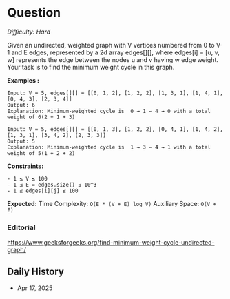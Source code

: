# Question 

_Difficulty: Hard_

Given an undirected, weighted graph with V vertices numbered from 0 to V-1 and E edges, represented by a 2d array edges[][], where edges[i] = [u, v, w] represents the edge between the nodes u and v having w edge weight.
Your task is to find the minimum weight cycle in this graph.

**Examples :**
```
Input: V = 5, edges[][] = [[0, 1, 2], [1, 2, 2], [1, 3, 1], [1, 4, 1], [0, 4, 3], [2, 3, 4]]
Output: 6
Explanation: Minimum-weighted cycle is  0 → 1 → 4 → 0 with a total weight of 6(2 + 1 + 3)

Input: V = 5, edges[][] = [[0, 1, 3], [1, 2, 2], [0, 4, 1], [1, 4, 2], [1, 3, 1], [3, 4, 2], [2, 3, 3]]
Output: 5
Explanation: Minimum-weighted cycle is  1 → 3 → 4 → 1 with a total weight of 5(1 + 2 + 2)
```

**Constraints:**
```
- 1 ≤ V ≤ 100
- 1 ≤ E = edges.size() ≤ 10^3 
- 1 ≤ edges[i][j] ≤ 100
```

**Expected:**
Time Complexity: `O(E * (V + E) log V)`
Auxiliary Space: `O(V + E)`

### Editorial
https://www.geeksforgeeks.org/find-minimum-weight-cycle-undirected-graph/

## Daily History
- Apr 17, 2025